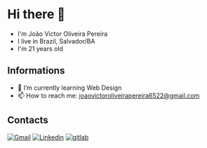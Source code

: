 # Hi there 👋
- I'm João Victor Oliveira Pereira
- I live in Brazil, Salvador/BA
- I'm 21 years old

## Informations

- 🌱 I’m currently learning Web Design
- 📫 How to reach me: joaovictoroliveirapereira6522@gmail.com

## Contacts

[![Gmail](https://img.shields.io/badge/-Gmail-c14438?style=for-the-badge&logo=Gmail&logoColor=white&link=mailto:joaovictoroliveirapereira6522@gmail.com)](mailto:joaovictoroliveirapereira6522@gmail.com)
[![Linkedin](https://img.shields.io/badge/LinkedIn-blue?style=for-the-badge&logo=Linkedin)](https://www.linkedin.com/in/jo%C3%A3o-victor-oliveira-pereira-63420b158/)
[![gitlab](https://img.shields.io/badge/gitlab-orange?style=for-the-badge&logo=gitlab)](https://gitlab.com/joaoquinto)


<!--
**joaoquinto/joaoquinto** is a ✨ _special_ ✨ repository because its `README.md` (this file) appears on your GitHub profile.

Here are some ideas to get you started:

- 🔭 I’m currently working on ...
- 👯 I’m looking to collaborate on ...
- 🤔 I’m looking for help with ...
- 💬 Ask me about ...
- 📫 How to reach me: ...
- 😄 Pronouns: ...
- ⚡ Fun fact: ...
-->
